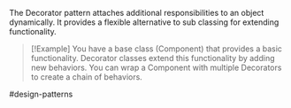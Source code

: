 The Decorator pattern attaches additional responsibilities to an object dynamically. It provides a flexible alternative to sub classing for extending functionality.

>[!Example]
>You have a base class (Component) that provides a basic functionality. Decorator classes extend this functionality by adding new behaviors. You can wrap a Component with multiple Decorators to create a chain of behaviors.

#design-patterns